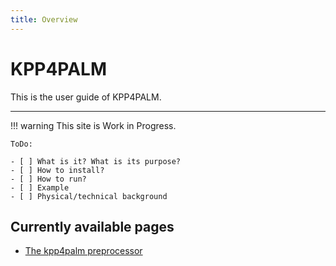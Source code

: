 ```yaml
---
title: Overview
---
```

# KPP4PALM

This is the user guide of KPP4PALM.

---

!!! warning
    This site is Work in Progress.

    ToDo:

    - [ ] What is it? What is its purpose?
    - [ ] How to install?
    - [ ] How to run?
    - [ ] Example
    - [ ] Physical/technical background

## Currently available pages

- [The kpp4palm preprocessor](KPP4PALM_module.md)
